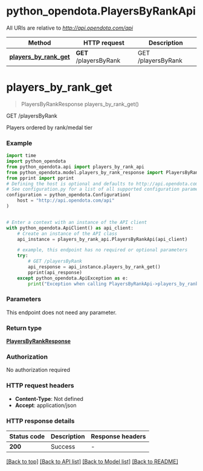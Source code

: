 # python_opendota.PlayersByRankApi

All URIs are relative to *http://api.opendota.com/api*

Method | HTTP request | Description
------------- | ------------- | -------------
[**players_by_rank_get**](PlayersByRankApi.md#players_by_rank_get) | **GET** /playersByRank | GET /playersByRank


# **players_by_rank_get**
> PlayersByRankResponse players_by_rank_get()

GET /playersByRank

Players ordered by rank/medal tier

### Example


```python
import time
import python_opendota
from python_opendota.api import players_by_rank_api
from python_opendota.model.players_by_rank_response import PlayersByRankResponse
from pprint import pprint
# Defining the host is optional and defaults to http://api.opendota.com/api
# See configuration.py for a list of all supported configuration parameters.
configuration = python_opendota.Configuration(
    host = "http://api.opendota.com/api"
)


# Enter a context with an instance of the API client
with python_opendota.ApiClient() as api_client:
    # Create an instance of the API class
    api_instance = players_by_rank_api.PlayersByRankApi(api_client)

    # example, this endpoint has no required or optional parameters
    try:
        # GET /playersByRank
        api_response = api_instance.players_by_rank_get()
        pprint(api_response)
    except python_opendota.ApiException as e:
        print("Exception when calling PlayersByRankApi->players_by_rank_get: %s\n" % e)
```


### Parameters
This endpoint does not need any parameter.

### Return type

[**PlayersByRankResponse**](PlayersByRankResponse.md)

### Authorization

No authorization required

### HTTP request headers

 - **Content-Type**: Not defined
 - **Accept**: application/json


### HTTP response details

| Status code | Description | Response headers |
|-------------|-------------|------------------|
**200** | Success |  -  |

[[Back to top]](#) [[Back to API list]](../README.md#documentation-for-api-endpoints) [[Back to Model list]](../README.md#documentation-for-models) [[Back to README]](../README.md)

